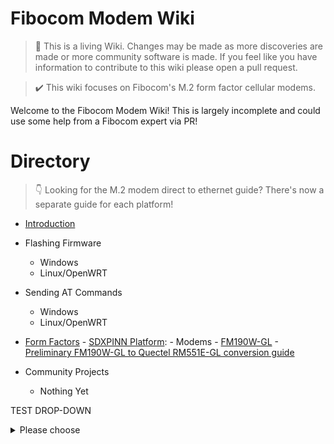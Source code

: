 Fibocom Modem Wiki
=================================
> :book: This is a living Wiki. Changes may be made as more discoveries are made or more community software is made. If you feel like you have information to contribute to this wiki please open a pull request.

> :heavy_check_mark: This wiki focuses on Fibocom's M.2 form factor cellular modems.

Welcome to the Fibocom Modem Wiki!
This is largely incomplete and could use some help from a Fibocom expert via PR!
# Directory

> :point_down: Looking for the M.2 modem direct to ethernet guide? There's now a separate guide for each platform!

- [Introduction](./introduction.md)
- Flashing Firmware
	- Windows
	- Linux/OpenWRT
- Sending AT Commands
	- Windows
	- Linux/OpenWRT 
- [Form Factors](./formfactors.md)
		- [SDXPINN Platform](./sdxpinn/README.md):
			- Modems
				- [FM190W-GL](./FM190W-GL/README.md)
					- [Preliminary FM190W-GL to Quectel RM551E-GL conversion guide](./FM190W-GL/FM190W-GL_to_RM551E-GL.md)
	  
- Community Projects
	- Nothing Yet

TEST DROP-DOWN
<details>
  <summary>Please choose</summary>
  
  - [one](/one)
  - [two](/two)
</select>

TEST TOC
{:toc}

TEST TOC 2
* Placeholder for Table of Content (Must not be removed) <newline> {:toc}

<style>
  #TOC ul {
    list-style-type: none;
  }
</style>

<div id="TOC">
  <ul>
    ...
  </ul>
</div>


<div markdown="block" id="xyzzy">
* TOC
{: toc .class}
</div>

{% include /includes/toc.html html=content %}
